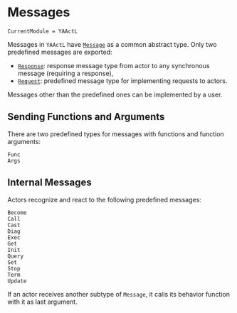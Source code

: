 # Messages

```@meta
CurrentModule = YAActL
```

Messages in `YAActL` have [`Message`](@ref) as a common abstract type. Only two predefined messages are exported:

- [`Response`](@ref): response message type from actor to any synchronous message (requiring a response),
- [`Request`](@ref): predefined message type for implementing requests to actors.

Messages other than the predefined ones can be implemented by a user.

## Sending Functions and Arguments

There are two predefined types for messages with functions and function arguments:

```@docs
Func
Args
```

## Internal Messages

Actors recognize and react to the following predefined messages:

```@docs
Become
Call
Cast
Diag
Exec
Get
Init
Query
Set
Stop
Term
Update
```

If an actor receives another subtype of `Message`, it calls its behavior function with it as last argument.
